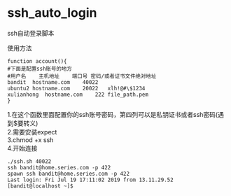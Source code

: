 # ssh_auto_login
ssh自动登录脚本

使用方法
```
function account(){
#下面是配置ssh账号的地方
#用户名	主机地址	端口号	密码/或者证书文件绝对地址
bandit	hostname.com	40022
ubuntu2	hostname.com	20022	xlh!@#\$1234
xulianhong	hostname.com	222	file_path.pem
}
```
1.在这个函数里面配置你的ssh账号密码，第四列可以是私钥证书或者ssh密码(遇到$要转义)  
2.需要安装expect  
3.chmod +x ssh  
4.开始连接  
```
./ssh.sh 40022
ssh bandit@home.series.com -p 422
spawn ssh bandit@home.series.com -p 422
Last login: Fri Jul 19 17:11:02 2019 from 13.11.29.52
[bandit@localhost ~]$
```
